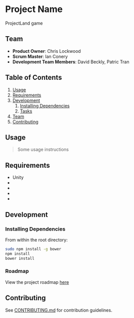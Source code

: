 # Project Name

ProjectLand game

## Team

  - __Product Owner__: Chris Lockwood
  - __Scrum Master__: Ian Conery
  - __Development Team Members__: David Beckly, Patric Tran

## Table of Contents

1. [Usage](#Usage)
1. [Requirements](#requirements)
1. [Development](#development)
    1. [Installing Dependencies](#installing-dependencies)
    1. [Tasks](#tasks)
1. [Team](#team)
1. [Contributing](#contributing)

## Usage

> Some usage instructions

## Requirements

- Unity
- 
- 
- 
- 

## Development

### Installing Dependencies

From within the root directory:

```sh
sudo npm install -g bower
npm install
bower install
```

### Roadmap

View the project roadmap [here](LINK_TO_PROJECT_ISSUES)


## Contributing

See [CONTRIBUTING.md](CONTRIBUTING.md) for contribution guidelines.
